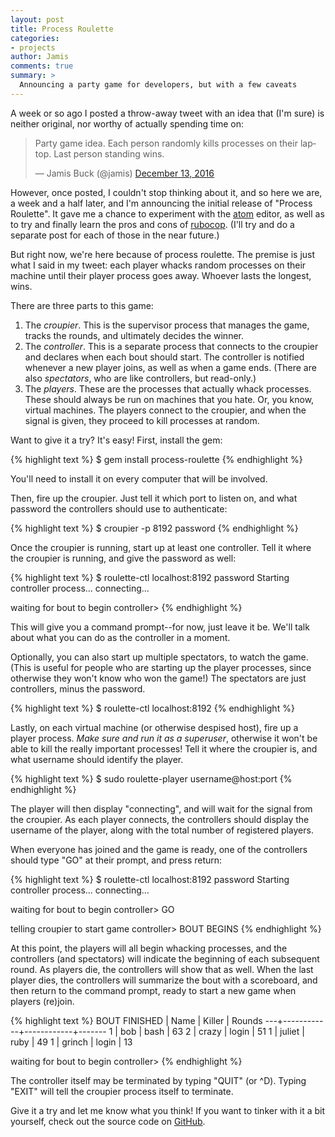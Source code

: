 ```yaml
---
layout: post
title: Process Roulette
categories:
- projects
author: Jamis
comments: true
summary: >
  Announcing a party game for developers, but with a few caveats
---
```


A week or so ago I posted a throw-away tweet with an idea that (I'm sure) is neither original, nor worthy of actually spending time on:

<blockquote class="twitter-tweet" data-lang="en"><p lang="en" dir="ltr">Party game idea. Each person randomly kills processes on their laptop. Last person standing wins.</p>&mdash; Jamis Buck (@jamis) <a href="https://twitter.com/jamis/status/808779302468665344">December 13, 2016</a></blockquote>
<script async src="//platform.twitter.com/widgets.js" charset="utf-8"></script>

However, once posted, I couldn't stop thinking about it, and so here we are, a week and a half later, and I'm announcing the initial release of "Process Roulette". It gave me a chance to experiment with the [atom](https://atom.io/) editor, as well as to try and finally learn the pros and cons of [rubocop](http://rubocop.readthedocs.io/en/latest/). (I'll try and do a separate post for each of those in the near future.)

But right now, we're here because of process roulette. The premise is just what I said in my tweet: each player whacks random processes on their machine until their player process goes away. Whoever lasts the longest, wins.

There are three parts to this game:

1. The *croupier*. This is the supervisor process that manages the game, tracks the rounds, and ultimately decides the winner.
2. The *controller*. This is a separate process that connects to the croupier and declares when each bout should start. The controller is notified whenever a new player joins, as well as when a game ends. (There are also *spectators*, who are like controllers, but read-only.)
3. The *players*. These are the processes that actually whack processes. These should always be run on machines that you hate. Or, you know, virtual machines. The players connect to the croupier, and when the signal is given, they proceed to kill processes at random.

Want to give it a try? It's easy! First, install the gem:

{% highlight text %}
$ gem install process-roulette
{% endhighlight %}

You'll need to install it on every computer that will be involved.

Then, fire up the croupier. Just tell it which port to listen on, and what password the controllers should use to authenticate:

{% highlight text %}
$ croupier -p 8192 password
{% endhighlight %}

Once the croupier is running, start up at least one controller. Tell it where the croupier is running, and give the password as well:

{% highlight text %}
$ roulette-ctl localhost:8192 password
Starting controller process...
connecting...

waiting for bout to begin
controller>
{% endhighlight %}

This will give you a command prompt--for now, just leave it be. We'll talk about what you can do as the controller in a moment.

Optionally, you can also start up multiple spectators, to watch the game. (This is useful for people who are starting up the player processes, since otherwise they won't know who won the game!) The spectators are just controllers, minus the password.

{% highlight text %}
$ roulette-ctl localhost:8192
{% endhighlight %}

Lastly, on each virtual machine (or otherwise despised host), fire up a player process. _Make sure and run it as a superuser_, otherwise it won't be able to kill the really important processes! Tell it where the croupier is, and what username should identify the player.

{% highlight text %}
$ sudo roulette-player username@host:port
{% endhighlight %}

The player will then display "connecting", and will wait for the signal from the croupier. As each player connects, the controllers should display the username of the player, along with the total number of registered players.

When everyone has joined and the game is ready, one of the controllers should type "GO" at their prompt, and press return:

{% highlight text %}
$ roulette-ctl localhost:8192 password
Starting controller process...
connecting...

waiting for bout to begin
controller> GO

telling croupier to start game
controller>
BOUT BEGINS
{% endhighlight %}

At this point, the players will all begin whacking processes, and the controllers (and spectators) will indicate the beginning of each subsequent round. As players die, the controllers will show that as well. When the last player dies, the controllers will summarize the bout with a scoreboard, and then return to the command prompt, ready to start a new game when players (re)join.

{% highlight text %}
BOUT FINISHED
   | Name       | Killer     | Rounds
---+------------+------------+-------
 1 | bob        | bash       |    63
 2 | crazy      | login      |    51
 1 | juliet     | ruby       |    49
 1 | grinch     | login      |    13

waiting for bout to begin
controller>
{% endhighlight %}

The controller itself may be terminated by typing "QUIT" (or ^D). Typing "EXIT" will tell the croupier process itself to terminate.

Give it a try and let me know what you think! If you want to tinker with it a bit yourself, check out the source code on [GitHub](http://github.com/jamis/process_roulette).
